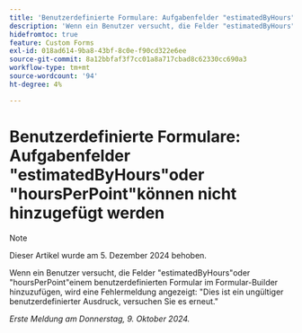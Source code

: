 ```yaml
---
title: 'Benutzerdefinierte Formulare: Aufgabenfelder "estimatedByHours"oder "hoursPerPoint"können nicht hinzugefügt werden'
description: 'Wenn ein Benutzer versucht, die Felder "estimatedByHours"oder "hoursPerPoint"einem benutzerdefinierten Formular im Formular-Builder hinzuzufügen, wird eine Fehlermeldung angezeigt: "Dies ist ein ungültiger benutzerdefinierter Ausdruck, versuchen Sie es erneut."'
hidefromtoc: true
feature: Custom Forms
exl-id: 018ad614-9ba8-43bf-8c0e-f90cd322e6ee
source-git-commit: 8a12bbfaf3f7cc01a8a717cbad8c62330cc690a3
workflow-type: tm+mt
source-wordcount: '94'
ht-degree: 4%

---
```


# Benutzerdefinierte Formulare: Aufgabenfelder &quot;estimatedByHours&quot;oder &quot;hoursPerPoint&quot;können nicht hinzugefügt werden

>[!NOTE]
>
>Dieser Artikel wurde am 5. Dezember 2024 behoben.

Wenn ein Benutzer versucht, die Felder &quot;estimatedByHours&quot;oder &quot;hoursPerPoint&quot;einem benutzerdefinierten Formular im Formular-Builder hinzuzufügen, wird eine Fehlermeldung angezeigt: &quot;Dies ist ein ungültiger benutzerdefinierter Ausdruck, versuchen Sie es erneut.&quot;

_Erste Meldung am Donnerstag, 9. Oktober 2024._
